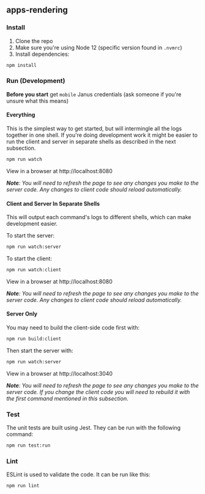 ## apps-rendering

### Install

1. Clone the repo
2. Make sure you're using Node 12 (specific version found in `.nvmrc`)
3. Install dependencies:

```sh
npm install
```

### Run (Development)

**Before you start** get `mobile` Janus credentials (ask someone if you're unsure what this means)

#### Everything

This is the simplest way to get started, but will intermingle all the logs together in one shell. If you're doing development work it might be easier to run the client and server in separate shells as described in the next subsection.

```sh
npm run watch
```

View in a browser at http://localhost:8080

_**Note**: You will need to refresh the page to see any changes you make to the server code. Any changes to client code should reload automatically._

#### Client and Server In Separate Shells

This will output each command's logs to different shells, which can make development easier.

To start the server:

```sh
npm run watch:server
```

To start the client:

```sh
npm run watch:client
```

View in a browser at http://localhost:8080

_**Note**: You will need to refresh the page to see any changes you make to the server code. Any changes to client code should reload automatically._

#### Server Only

You may need to build the client-side code first with:

```sh
npm run build:client
```

Then start the server with:

```sh
npm run watch:server
```

View in a browser at http://localhost:3040

_**Note**: You will need to refresh the page to see any changes you make to the server code. If you change the client code you will need to rebuild it with the first command mentioned in this subsection._

### Test

The unit tests are built using Jest. They can be run with the following command:

```sh
npm run test:run
```

### Lint

ESLint is used to validate the code. It can be run like this:

```sh
npm run lint
```
